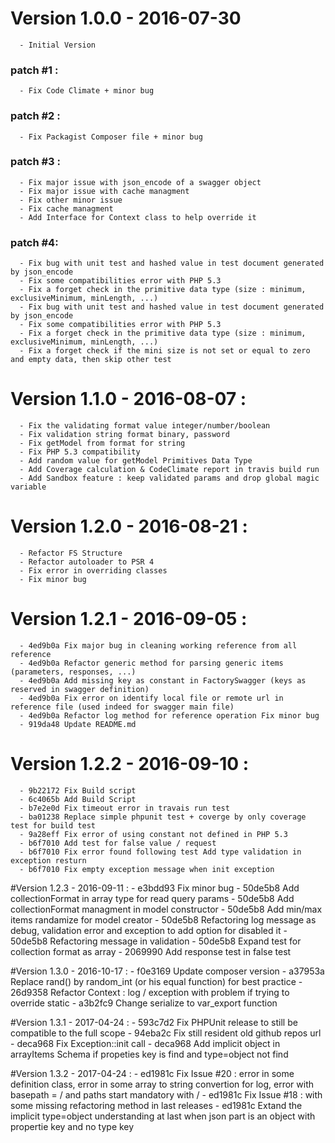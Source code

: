 # Version 1.0.0 - 2016-07-30
      - Initial Version
### patch #1 :
      - Fix Code Climate + minor bug
### patch #2 : 
      - Fix Packagist Composer file + minor bug
### patch #3 : 
      - Fix major issue with json_encode of a swagger object
      - Fix major issue with cache managment
      - Fix other minor issue
      - Fix cache managment 
      - Add Interface for Context class to help override it
### patch #4:
      - Fix bug with unit test and hashed value in test document generated by json_encode
      - Fix some compatibilities error with PHP 5.3
      - Fix a forget check in the primitive data type (size : minimum, exclusiveMinimum, minLength, ...)
      - Fix bug with unit test and hashed value in test document generated by json_encode
      - Fix some compatibilities error with PHP 5.3
      - Fix a forget check in the primitive data type (size : minimum, exclusiveMinimum, minLength, ...)
      - Fix a forget check if the mini size is not set or equal to zero and empty data, then skip other test

# Version 1.1.0 - 2016-08-07 :
      - Fix the validating format value integer/number/boolean
      - Fix validation string format binary, password
      - Fix getModel from format for string
      - Fix PHP 5.3 compatibility
      - Add random value for getModel Primitives Data Type
      - Add Coverage calculation & CodeClimate report in travis build run
      - Add Sandbox feature : keep validated params and drop global magic variable

# Version 1.2.0 - 2016-08-21 :
      - Refactor FS Structure
      - Refactor autoloader to PSR 4
      - Fix error in overriding classes
      - Fix minor bug

# Version 1.2.1 - 2016-09-05 :
      - 4ed9b0a Fix major bug in cleaning working reference from all reference 
      - 4ed9b0a Refactor generic method for parsing generic items (parameters, responses, ...) 
      - 4ed9b0a Add missing key as constant in FactorySwagger (keys as reserved in swagger definition) 
      - 4ed9b0a Fix error on identify local file or remote url in reference file (used indeed for swagger main file) 
      - 4ed9b0a Refactor log method for reference operation Fix minor bug
      - 919da48 Update README.md

# Version 1.2.2 - 2016-09-10 :
      - 9b22172 Fix Build script
      - 6c4065b Add Build Script
      - b7e2e0d Fix timeout error in travais run test
      - ba01238 Replace simple phpunit test + coverge by only coverage test for build test
      - 9a28eff Fix error of using constant not defined in PHP 5.3
      - b6f7010 Add test for false value / request 
      - b6f7010 Fix error found following test Add type validation in exception resturn 
      - b6f7010 Fix empty exception message when init exception

#Version 1.2.3 - 2016-09-11 :
      - e3bdd93 Fix minor bug
      - 50de5b8 Add collectionFormat in array type for read query params 
      - 50de5b8 Add collectionFormat managment in model constructor 
      - 50de5b8 Add min/max items randamize for model creator 
      - 50de5b8 Refactoring log message as debug, validation error and exception to add option for disabled it 
      - 50de5b8 Refactoring message in validation 
      - 50de5b8 Expand test for collection format as array
      - 2069990 Add response test in false test

#Version 1.3.0 - 2016-10-17 :
      - f0e3169 Update composer version
      - a37953a Replace rand() by random_int (or his equal function) for best practice
      - 26d9358 Refactor Context : log / exception with problem if trying to override static
      - a3b2fc9 Change serialize to var_export function

#Version 1.3.1 - 2017-04-24 : 
      - 593c7d2 Fix PHPUnit release to still be compatible to the full scope
      - 94eba2c Fix still resident old github repos url
      - deca968 Fix Exception::init call
      - deca968 Add implicit object in arrayItems Schema if propeties key is find and type=object not find

#Version 1.3.2 - 2017-04-24 :
      - ed1981c Fix Issue #20 : error in some definition class, error in some array to string convertion for log, error with basepath = / and paths start mandatory with / 
      - ed1981c Fix Issue #18 : with some missing refactoring method in last releases 
      - ed1981c Extand the implicit type=object understanding at last when json part is an object with propertie key and no type key

